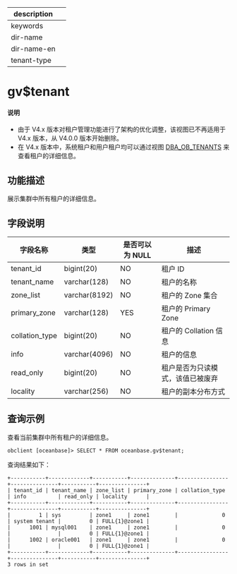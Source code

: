 |description||
|---|---|
|keywords||
|dir-name||
|dir-name-en||
|tenant-type||

# gv$tenant

<main id="notice" type='explain'>
<h4>说明</h4>
<ul>
<li>由于 V4.x 版本对租户管理功能进行了架构的优化调整，该视图已不再适用于 V4.x 版本，从 V4.0.0 版本开始删除。</li>
<li>在 V4.x 版本中，系统租户和用户租户均可以通过视图 <a href="../200.dictionary-view-of-sys-tenant/23100.o-dba_ob_tenants-of-sys-tenant.md">DBA_OB_TENANTS</a> 来查看租户的详细信息。</li></ul>
</main>

## 功能描述

展示集群中所有租户的详细信息。

## 字段说明 

|    **字段名称**    |    **类型**     | **是否可以为 NULL** |      **描述**      |
|----------------|---------------|----------------|------------------|
| tenant_id      | bigint(20)    | NO             | 租户 ID            |
| tenant_name    | varchar(128)  | NO             | 租户的名称            |
| zone_list      | varchar(8192) | NO             | 租户的 Zone 集合      |
| primary_zone   | varchar(128)  | YES            | 租户的 Primary Zone |
| collation_type | bigint(20)    | NO             | 租户的 Collation 信息 |
| info           | varchar(4096) | NO             | 租户的信息            |
| read_only      | bigint(20)    | NO             | 租户是否为只读模式，该值已被废弃 |
| locality       | varchar(256)  | NO             | 租户的副本分布方式        |

## 查询示例

查看当前集群中所有租户的详细信息。

```shell
obclient [oceanbase]> SELECT * FROM oceanbase.gv$tenant;
```

查询结果如下：

```shell
+-----------+-------------+-----------+--------------+----------------+---------------+-----------+---------------+
| tenant_id | tenant_name | zone_list | primary_zone | collation_type | info          | read_only | locality      |
+-----------+-------------+-----------+--------------+----------------+---------------+-----------+---------------+
|         1 | sys         | zone1     | zone1        |              0 | system tenant |         0 | FULL{1}@zone1 |
|      1001 | mysql001    | zone1     | zone1        |              0 |               |         0 | FULL{1}@zone1 |
|      1002 | oracle001   | zone1     | zone1        |              0 |               |         0 | FULL{1}@zone1 |
+-----------+-------------+-----------+--------------+----------------+---------------+-----------+---------------+
3 rows in set
```


